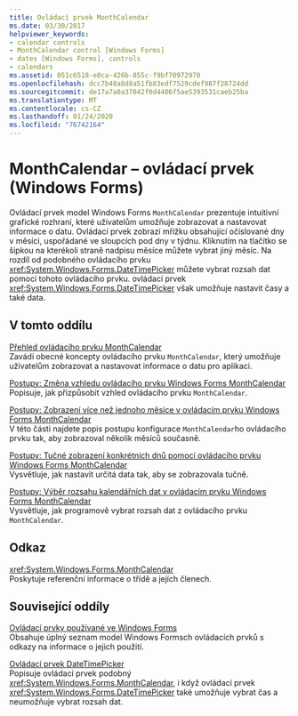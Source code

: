 ```yaml
---
title: Ovládací prvek MonthCalendar
ms.date: 03/30/2017
helpviewer_keywords:
- calendar controls
- MonthCalendar control [Windows Forms]
- dates [Windows Forms], controls
- calendars
ms.assetid: 051c6518-e0ca-426b-855c-f9bf70972970
ms.openlocfilehash: dcc7b48a8d8a51fb83edf7529cdef987f28724dd
ms.sourcegitcommit: de17a7a0a37042f0d4406f5ae5393531caeb25ba
ms.translationtype: MT
ms.contentlocale: cs-CZ
ms.lasthandoff: 01/24/2020
ms.locfileid: "76742164"
---
```

# <a name="monthcalendar-control-windows-forms"></a>MonthCalendar – ovládací prvek (Windows Forms)
Ovládací prvek model Windows Forms `MonthCalendar` prezentuje intuitivní grafické rozhraní, které uživatelům umožňuje zobrazovat a nastavovat informace o datu. Ovládací prvek zobrazí mřížku obsahující očíslované dny v měsíci, uspořádané ve sloupcích pod dny v týdnu. Kliknutím na tlačítko se šipkou na kterékoli straně nadpisu měsíce můžete vybrat jiný měsíc. Na rozdíl od podobného ovládacího prvku <xref:System.Windows.Forms.DateTimePicker> můžete vybrat rozsah dat pomocí tohoto ovládacího prvku. ovládací prvek <xref:System.Windows.Forms.DateTimePicker> však umožňuje nastavit časy a také data.  
  
## <a name="in-this-section"></a>V tomto oddílu  
 [Přehled ovládacího prvku MonthCalendar](monthcalendar-control-overview-windows-forms.md)  
 Zavádí obecné koncepty ovládacího prvku `MonthCalendar`, který umožňuje uživatelům zobrazovat a nastavovat informace o datu pro aplikaci.  
  
 [Postupy: Změna vzhledu ovládacího prvku Windows Forms MonthCalendar](how-to-change-monthcalendar-control-appearance.md)  
 Popisuje, jak přizpůsobit vzhled ovládacího prvku `MonthCalendar`.  
  
 [Postupy: Zobrazení více než jednoho měsíce v ovládacím prvku Windows Forms MonthCalendar](display-more-than-one-month-wf-monthcalendar-control.md)  
 V této části najdete popis postupu konfigurace `MonthCalendar`ho ovládacího prvku tak, aby zobrazoval několik měsíců současně.  
  
 [Postupy: Tučné zobrazení konkrétních dnů pomocí ovládacího prvku Windows Forms MonthCalendar](display-specific-days-in-bold-with-wf-monthcalendar-control.md)  
 Vysvětluje, jak nastavit určitá data tak, aby se zobrazovala tučně.  
  
 [Postupy: Výběr rozsahu kalendářních dat v ovládacím prvku Windows Forms MonthCalendar](how-to-select-a-range-of-dates-in-the-windows-forms-monthcalendar-control.md)  
 Vysvětluje, jak programově vybrat rozsah dat z ovládacího prvku `MonthCalendar`.  
  
## <a name="reference"></a>Odkaz  
 <xref:System.Windows.Forms.MonthCalendar>  
 Poskytuje referenční informace o třídě a jejích členech.  
  
## <a name="related-sections"></a>Související oddíly  
 [Ovládací prvky používané ve Windows Forms](controls-to-use-on-windows-forms.md)  
 Obsahuje úplný seznam model Windows Formsch ovládacích prvků s odkazy na informace o jejich použití.  
  
 [Ovládací prvek DateTimePicker](datetimepicker-control-windows-forms.md)  
 Popisuje ovládací prvek podobný <xref:System.Windows.Forms.MonthCalendar>, i když ovládací prvek <xref:System.Windows.Forms.DateTimePicker> také umožňuje vybrat čas a neumožňuje vybrat rozsah dat.
